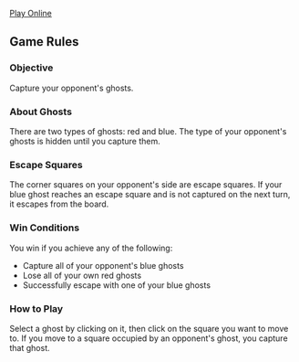 [Play Online](https://geister-gamma.vercel.app/)

## Game Rules

### Objective
Capture your opponent's ghosts.

### About Ghosts
There are two types of ghosts: red and blue. The type of your opponent's ghosts is hidden until you capture them.

### Escape Squares
The corner squares on your opponent's side are escape squares. If your blue ghost reaches an escape square and is not captured on the next turn, it escapes from the board.

### Win Conditions
You win if you achieve any of the following:
- Capture all of your opponent's blue ghosts
- Lose all of your own red ghosts
- Successfully escape with one of your blue ghosts

### How to Play
Select a ghost by clicking on it, then click on the square you want to move to. If you move to a square occupied by an opponent's ghost, you capture that ghost.

